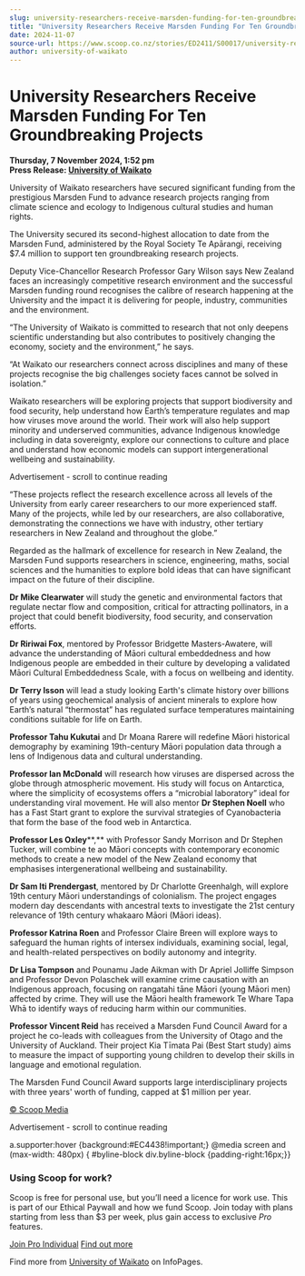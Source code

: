 ```yaml
---
slug: university-researchers-receive-marsden-funding-for-ten-groundbreaking-projects
title: "University Researchers Receive Marsden Funding For Ten Groundbreaking Projects"
date: 2024-11-07
source-url: https://www.scoop.co.nz/stories/ED2411/S00017/university-researchers-receive-marsden-funding-for-ten-groundbreaking-projects.htm
author: university-of-waikato
---
```

University Researchers Receive Marsden Funding For Ten Groundbreaking Projects
==============================================================================

**Thursday, 7 November 2024, 1:52 pm**  
**Press Release: [University of Waikato](https://info.scoop.co.nz/University_of_Waikato)**

University of Waikato researchers have secured significant funding from the prestigious Marsden Fund to advance research projects ranging from climate science and ecology to Indigenous cultural studies and human rights.

The University secured its second-highest allocation to date from the Marsden Fund, administered by the Royal Society Te Apārangi, receiving $7.4 million to support ten groundbreaking research projects.

Deputy Vice-Chancellor Research Professor Gary Wilson says New Zealand faces an increasingly competitive research environment and the successful Marsden funding round recognises the calibre of research happening at the University and the impact it is delivering for people, industry, communities and the environment.

“The University of Waikato is committed to research that not only deepens scientific understanding but also contributes to positively changing the economy, society and the environment,” he says.

“At Waikato our researchers connect across disciplines and many of these projects recognise the big challenges society faces cannot be solved in isolation.”

Waikato researchers will be exploring projects that support biodiversity and food security, help understand how Earth’s temperature regulates and map how viruses move around the world. Their work will also help support minority and underserved communities, advance Indigenous knowledge including in data sovereignty, explore our connections to culture and place and understand how economic models can support intergenerational wellbeing and sustainability.

Advertisement - scroll to continue reading





“These projects reflect the research excellence across all levels of the University from early career researchers to our more experienced staff. Many of the projects, while led by our researchers, are also collaborative, demonstrating the connections we have with industry, other tertiary researchers in New Zealand and throughout the globe.”

Regarded as the hallmark of excellence for research in New Zealand, the Marsden Fund supports researchers in science, engineering, maths, social sciences and the humanities to explore bold ideas that can have significant impact on the future of their discipline.

**Dr Mike Clearwater** will study the genetic and environmental factors that regulate nectar flow and composition, critical for attracting pollinators, in a project that could benefit biodiversity, food security, and conservation efforts.

**Dr Ririwai Fox**, mentored by Professor Bridgette Masters-Awatere, will advance the understanding of Māori cultural embeddedness and how Indigenous people are embedded in their culture by developing a validated Māori Cultural Embeddedness Scale, with a focus on wellbeing and identity.

**Dr Terry Isson** will lead a study looking Earth's climate history over billions of years using geochemical analysis of ancient minerals to explore how Earth’s natural “thermostat” has regulated surface temperatures maintaining conditions suitable for life on Earth.

**Professor Tahu Kukutai** and Dr Moana Rarere will redefine Māori historical demography by examining 19th-century Māori population data through a lens of Indigenous data and cultural understanding.

**Professor Ian McDonald** will research how viruses are dispersed across the globe through atmospheric movement. His study will focus on Antarctica, where the simplicity of ecosystems offers a “microbial laboratory” ideal for understanding viral movement. He will also mentor **Dr Stephen Noell** who has a Fast Start grant to explore the survival strategies of Cyanobacteria that form the base of the food web in Antarctica.

**Professor Les Oxley****,** with Professor Sandy Morrison and Dr Stephen Tucker, will combine te ao Māori concepts with contemporary economic methods to create a new model of the New Zealand economy that emphasises intergenerational wellbeing and sustainability.

**Dr Sam Iti Prendergast**, mentored by Dr Charlotte Greenhalgh, will explore 19th century Māori understandings of colonialism. The project engages modern day descendants with ancestral texts to investigate the 21st century relevance of 19th century whakaaro Māori (Māori ideas).

**Professor Katrina Roen** and Professor Claire Breen will explore ways to safeguard the human rights of intersex individuals, examining social, legal, and health-related perspectives on bodily autonomy and integrity.

**Dr Lisa Tompson** and Pounamu Jade Aikman with Dr Apriel Jolliffe Simpson and Professor Devon Polaschek will examine crime causation with an Indigenous approach, focusing on rangatahi tāne Māori (young Māori men) affected by crime. They will use the Māori health framework Te Whare Tapa Whā to identify ways of reducing harm within our communities.

**Professor Vincent Reid** has received a Marsden Fund Council Award for a project he co-leads with colleagues from the University of Otago and the University of Auckland. Their project Kia Tīmata Pai (Best Start study) aims to measure the impact of supporting young children to develop their skills in language and emotional regulation.

The Marsden Fund Council Award supports large interdisciplinary projects with three years' worth of funding, capped at $1 million per year.

[© Scoop Media](http://www.scoop.co.nz/about/terms.html)  

Advertisement - scroll to continue reading



a.supporter:hover {background:#EC4438!important;} @media screen and (max-width: 480px) { #byline-block div.byline-block {padding-right:16px;}}

### Using Scoop for work?

Scoop is free for personal use, but you’ll need a licence for work use. This is part of our Ethical Paywall and how we fund Scoop. Join today with plans starting from less than $3 per week, plus gain access to exclusive _Pro_ features.  
  
[Join Pro Individual](https://pro.scoop.co.nz/Individual/?from=ProIn24) [Find out more](https://pro.scoop.co.nz/using-scoop-for-work/?from=ProIn24)

Find more from [University of Waikato](https://info.scoop.co.nz/University_of_Waikato) on InfoPages.
